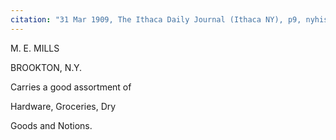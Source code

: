 ```yaml
---
citation: "31 Mar 1909, The Ithaca Daily Journal (Ithaca NY), p9, nyhistoricnewspapers.org."
---
```


M. E. MILLS

BROOKTON, N.Y.

Carries a good assortment of 

Hardware, Groceries, Dry

Goods and Notions.


